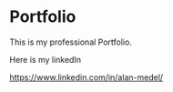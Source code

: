 # Portfolio
This is my professional Portfolio.

Here is my linkedIn

https://www.linkedin.com/in/alan-medel/
